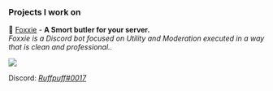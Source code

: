 ### Projects I work on

🦊 [Foxxie](https://github.com/FoxxieBot/Foxxie) - **A Smort butler for your server.**<br>
*Foxxie is a Discord bot focused on Utility and Moderation executed in a way that is clean and professional..*  

<img src="https://github-readme-stats.vercel.app/api/top-langs/?username=ruffpuff1&layout=compact&theme=material-palenight"/>

Discord: *[Ruffpuff#0017](https://ruff.cafe/community)*
